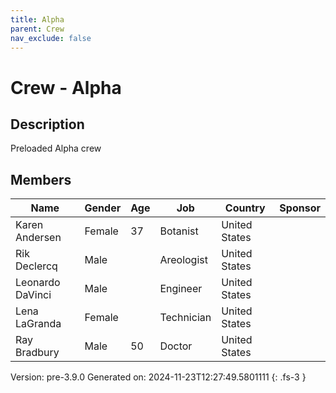 ```yaml
---
title: Alpha
parent: Crew
nav_exclude: false
---
```

# Crew - Alpha

## Description
Preloaded Alpha crew

## Members

|Name|Gender|Age|Job|Country|Sponsor|
|----|------|---|---|-------|-------|
|Karen Andersen|Female|37|Botanist|United States||
|Rik Declercq|Male||Areologist|United States||
|Leonardo DaVinci|Male||Engineer|United States||
|Lena LaGranda|Female||Technician|United States||
|Ray Bradbury|Male|50|Doctor|United States||

Version: pre-3.9.0 Generated on: 2024-11-23T12:27:49.5801111
{: .fs-3 }